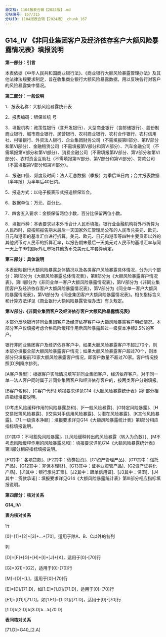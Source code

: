 ```yaml
---
源文档: 1104报表合辑【2024版】.md
分块编号: 167/315
分块ID: 1104报表合辑【2024版】_chunk_167
---
```


## G14\_IV 《非同业集团客户及经济依存客户大额风险暴露情况表》填报说明

**第一部分：引言**

本表依据《中华人民共和国商业银行法》、《商业银行大额风险暴露管理办法》及其他法律法规要求制定，旨在收集商业银行大额风险暴露数据，用以反映各行对客户的风险暴露集中情况。

**第二部分：一般说明**

1．报表名称：大额风险暴露统计表

2．报表编码：银保监统 号

3．填报机构：政策性银行（含开发银行）、大型商业银行（含邮储银行）、股份制商业银行、城市商业银行、民营银行、农村商业银行、农村合作银行、农村信用社、村镇银行、外资法人银行、企业集团财务公司（不需填报第II部分、第Ⅳ部分和第Ⅵ部分）、金融租赁公司（不需填报第V部分和第VI部分）、汽车金融公司（不需填报第V部分和第VI部分）、消费金融公司（不需填报第IV部分、第V部分和第VI部分）、农村资金互助社（不需填报第IV部分、第V部分和第VI部分）、贷款公司（不需填报第V部分和第VI部分）。

4．报送口径、频度及时间：法人汇总数据（季报）为季后18日内；合并报表数据（半年报）为半年后40日内。

5．报送方式：以电子报表形式报送银保监会。

6．数据单位：万元、百分比。

7．四舍五入要求：金额保留两位小数，百分比保留两位小数。

8．填报币种：本表要求以本外币合计人民币填报。银行业金融机构将外币折算为人民币时，应按照报告期末最后一天国家外汇管理局公布的人民币兑美元、欧元、日元和港币的基准汇价进行折算。美元、欧元、日元和港币等四种主要货币以外的其他货币对人民币的折算汇率，以报告期末最后一天美元对人民币的基准汇率与同一天上午9时国际外汇市场其他货币兑美元汇率套算确定。

**第三部分：具体说明**

本表反映银行大额风险暴露总体情况以及各类客户风险暴露具体情况，分为六个部分：第I部分为《大额风险暴露总体情况表》，第II部分为《大额风险暴露客户情况表》，第III部分为《非同业单一客户大额风险暴露情况表》，第IV部分为《非同业集团客户及经济依存客户大额风险暴露情况表》，第V部分为《同业单一客户大额风险暴露情况表》，第VI部分为《同业集团客户大额风险暴露情况表》。相关指标含义和计算方法详见《商业银行大额风险暴露管理办法》有关规定。

**第IV部分:《非同业集团客户及经济依存客户大额风险暴露情况表》**

本部分反映银行非同业集团客户及经济依存客户中大额风险暴露客户明细情况。本部分客户仅填报考虑合格风险缓释作用后风险暴露超过一级资本净额2.5%的客户。

银行非同业集团客户及经济依存客户中，如果大额风险暴露客户不超过70个，则本部分填报全部大额风险暴露客户情况；如果大额风险暴露客户超过70个，则本部分只填报前70家大额风险暴露客户情况，即客户数量不超过70家。客户情况按照[D]列降序排列。

[A客户类型]：根据客户实际情况填写非同业集团客户、经济依存客户。对于同一单一法人客户同时属于非同业集团客户和经济依存客户的，按两类客户分别填报。

[B客户名称]、[C客户代码]:填报要求详见G14《大额风险暴露统计表》第II部分相应指标填报说明。

[D考虑风险缓释作用的风险暴露总和]、[F一般风险暴露]、[G特定风险暴露]、[H交易账簿风险暴露]、[I交易对手信用风险暴露]、[J潜在风险暴露]、[K其他风险暴露]、[71.一级资本净额]：填报要求详见G14《大额风险暴露统计表》第I部分相应指标填报说明。

[D1其中：不可豁免风险暴露]、[L风险缓释转出的风险暴露（转入为负数）]、[M不考虑风险缓释作用的风险暴露总和]：填报要求详见G14《大额风险暴露统计表》第II部分相应指标填报说明。

[F1其中：各项贷款]、[F2其中：债券投资]、[G1资产管理产品]、[G11其中：信托产品]、[G12其中：非保本理财]、[G13其中：证券业资管产品]、[G2资产证券化产品]、[J1其中：银行承兑汇票]、[J2其中：跟单信用证]、[J3其中：保函]、[J4其中：贷款承诺]：填报要求详见G14《大额风险暴露统计表》第III部分相应指标填报说明。

**第四部分：核对关系**

**G14\_IV:**

**表内核对关系**

行

[0]=[1]+[2]+[3]+...+[70]，适用于除A、B、C以外的各列

列

[D]=[F]+[G]+[H]+[I]+[J]+[K]，适用于[0]-[70]行

[G]=[G1]+[G2]，适用于[0]-[70]行

[M]=[D]+[L]，适用于[0]-[70]行

[E]=[D]/[71.D]，如[1.E]=[1.D]/[71.D]，适用于[0]-[70]行

[E1]=[D1]/[71.D]，如[1.E1]=[1.D1]/[71.D]，适用于[0]-[70]行

[1.D]≥[2.D]≥[3.D]≥...≥[70.D]

**表间核对关系**

[71.D]=G40\_[2.A]

